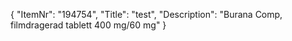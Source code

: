 {
  "ItemNr": "194754",
  "Title": "test",
  "Description": "Burana Comp, filmdragerad tablett 400 mg/60 mg"
}